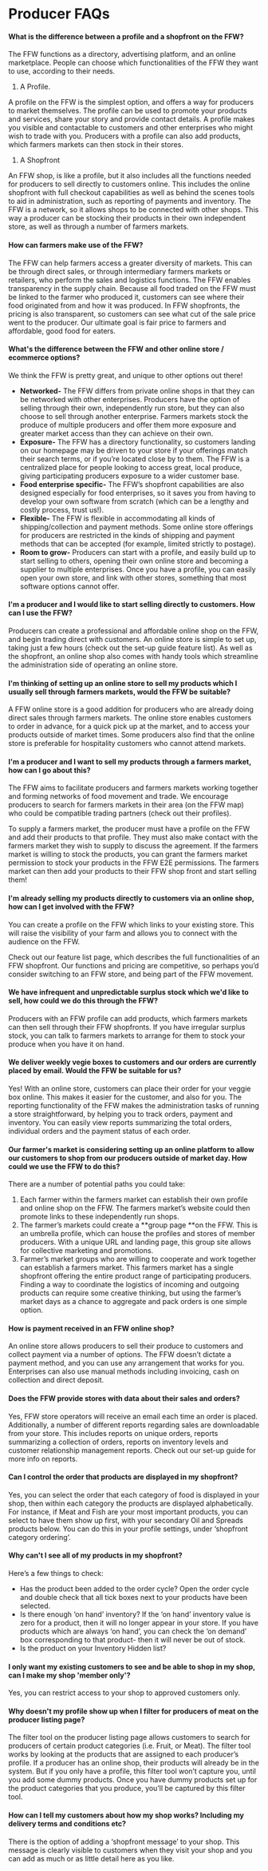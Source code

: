 # Producer FAQs

#### What is the difference between a profile and a shopfront on the FFW?

The FFW functions as a directory, advertising platform, and an online marketplace. People can choose which functionalities of the FFW they want to use, according to their needs.

1. A Profile.

A profile on the FFW is the simplest option, and offers a way for producers to market themselves. The profile can be used to promote your products and services, share your story and provide contact details. A profile makes you visible and contactable to customers and other enterprises who might wish to trade with you. Producers with a profile can also add products, which farmers markets can then stock in their stores.

1. A Shopfront

An FFW shop, is like a profile, but it also includes all the functions needed for producers to sell directly to customers online. This includes the online shopfront with full checkout capabilities as well as behind the scenes tools to aid in administration, such as reporting of payments and inventory. The FFW is a network, so it allows shops to be connected with other shops. This way a producer can be stocking their products in their own independent store, as well as through a number of farmers markets.

#### How can farmers make use of the FFW?

The FFW can help farmers access a greater diversity of markets. This can be through direct sales, or through intermediary farmers markets or retailers, who perform the sales and logistics functions. The FFW enables transparency in the supply chain. Because all food traded on the FFW must be linked to the farmer who produced it, customers can see where their food originated from and how it was produced. In FFW shopfronts, the pricing is also transparent, so customers can see what cut of the sale price went to the producer. Our ultimate goal is fair price to farmers and affordable, good food for eaters.

#### What's the difference between the FFW and other online store / ecommerce options?

We think the FFW is pretty great, and unique to other options out there!

* **Networked-**
  The FFW differs from private online shops in that they can be networked with other enterprises. Producers have the option of selling through their own, independently run store, but they can also choose to sell through another enterprise. Farmers markets stock the produce of multiple producers and offer them more exposure and greater market access than they can achieve on their own.
* **Exposure-**
  The FFW has a directory functionality, so customers landing on our homepage may be driven to your store if your offerings match their search terms, or if you’re located close by to them. The FFW is a centralized place for people looking to access great, local produce, giving participating producers exposure to a wider customer base.
* **Food enterprise specific-**
  The FFW’s shopfront capabilities are also designed especially for food enterprises, so it saves you from having to develop your own software from scratch \(which can be a lengthy and costly process, trust us!\).
* **Flexible-**
  The FFW is flexible in accommodating all kinds of shipping/collection and payment methods. Some online store offerings for producers are restricted in the kinds of shipping and payment methods that can be accepted \(for example, limited strictly to postage\).
* **Room to grow-**
  Producers can start with a profile, and easily build up to start selling to others, opening their own online store and becoming a supplier to multiple enterprises. Once you have a profile, you can easily open your own store, and link with other stores, something that most software options cannot offer.

#### I'm a producer and I would like to start selling directly to customers. How can I use the FFW?

Producers can create a professional and affordable online shop on the FFW, and begin trading direct with customers. An online store is simple to set up, taking just a few hours \(check out the set-up guide feature list\). As well as the shopfront, an online shop also comes with handy tools which streamline the administration side of operating an online store.

#### I'm thinking of setting up an online store to sell my products which I usually sell through farmers markets, would the FFW be suitable?

A FFW online store is a good addition for producers who are already doing direct sales through farmers markets. The online store enables customers to order in advance, for a quick pick up at the market, and to access your products outside of market times. Some producers also find that the online store is preferable for hospitality customers who cannot attend markets.

#### I'm a producer and I want to sell my products through a farmers market, how can I go about this?

The FFW aims to facilitate producers and farmers markets working together and forming networks of food movement and trade. We encourage producers to search for farmers markets in their area \(on the FFW map\) who could be compatible trading partners \(check out their profiles\).

To supply a farmers market, the producer must have a profile on the FFW and add their products to that profile. They must also make contact with the farmers market they wish to supply to discuss the agreement. If the farmers market is willing to stock the products, you can grant the farmers market permission to stock your products in the FFW E2E permissions. The farmers market can then add your products to their FFW shop front and start selling them!

#### I'm already selling my products directly to customers via an online shop, how can I get involved with the FFW?

You can create a profile on the FFW which links to your existing store. This will raise the visibility of your farm and allows you to connect with the audience on the FFW.

Check out our feature list page, which describes the full functionalities of an FFW shopfront. Our functions and pricing are competitive, so perhaps you’d consider switching to an FFW store, and being part of the FFW movement.

#### We have infrequent and unpredictable surplus stock which we'd like to sell, how could we do this through the FFW?

Producers with an FFW profile can add products, which farmers markets can then sell through their FFW shopfronts. If you have irregular surplus stock, you can talk to farmers markets to arrange for them to stock your produce when you have it on hand.

#### We deliver weekly vegie boxes to customers and our orders are currently placed by email. Would the FFW be suitable for us?

Yes! With an online store, customers can place their order for your veggie box online. This makes it easier for the customer, and also for you. The reporting functionality of the FFW makes the administration tasks of running a store straightforward, by helping you to track orders, payment and inventory. You can easily view reports summarizing the total orders, individual orders and the payment status of each order.

#### Our farmer's market is considering setting up an online platform to allow our customers to shop from our producers outside of market day. How could we use the FFW to do this?

There are a number of potential paths you could take:

1. Each farmer within the farmers market can establish their own profile and online shop on the FFW. The farmers market’s website could then promote links to these independently run shops.
2. The farmer’s markets could create a **group page **on the FFW. This is an umbrella profile, which can house the profiles and stores of member producers. With a unique URL and landing page, this group site allows for collective marketing and promotions.
3. Farmer’s market groups who are willing to cooperate and work together can establish a farmers market. This farmers market has a single shopfront offering the entire product range of participating producers. Finding a way to coordinate the logistics of incoming and outgoing products can require some creative thinking, but using the farmer’s market days as a chance to aggregate and pack orders is one simple option.

#### How is payment received in an FFW online shop?

An online store allows producers to sell their produce to customers and collect payment via a number of options. The FFW doesn’t dictate a payment method, and you can use any arrangement that works for you. Enterprises can also use manual methods including invoicing, cash on collection and direct deposit.

#### Does the FFW provide stores with data about their sales and orders?

Yes, FFW store operators will receive an email each time an order is placed. Additionally, a number of different reports regarding sales are downloadable from your store. This includes reports on unique orders, reports summarizing a collection of orders, reports on inventory levels and  customer relationship management reports. Check out our set-up guide for more info on reports.

#### Can I control the order that products are displayed in my shopfront?

Yes, you can select the order that each category of food is displayed in your shop, then within each category the products are displayed alphabetically. For instance, if Meat and Fish are your most important products, you can select to have them show up first, with your secondary Oil and Spreads products below. You can do this in  your profile settings, under ‘shopfront category ordering’.

#### Why can't I see all of my products in my shopfront?

Here’s a few things to check:

* Has the product been added to the order cycle? Open the order cycle and double check that all tick boxes next to your products have been selected.
* Is there enough ‘on hand’ inventory? If the ‘on hand’ inventory value is zero for a product, then it will no longer appear in your store. If you have products which are always ‘on hand’, you can check the ‘on demand’ box corresponding to that product- then it will never be out of stock.
* Is the product on your Inventory Hidden list?

#### I only want my existing customers to see and be able to shop in my shop, can I make my shop 'member only'?

Yes, you can restrict access to your shop to approved customers only.

#### Why doesn't my profile show up when I filter for producers of meat on the producer listing page?

The filter tool on the producer listing page allows customers to search for producers of certain product categories \(i.e. Fruit, or Meat\). The filter tool works by looking at the products that are assigned to each producer’s profile. If a producer has an online shop, their products will already be in the system. But if you only have a profile, this filter tool won’t capture you, until you add some dummy products. Once you have dummy products set up for the product categories that you produce, you’ll be captured by this filter tool.

#### How can I tell my customers about how my shop works? Including my delivery terms and conditions etc?

There is the option of adding a ‘shopfront message’ to your shop. This message is clearly visible to customers when they visit your shop and you can add as much or as little detail here as you like.

